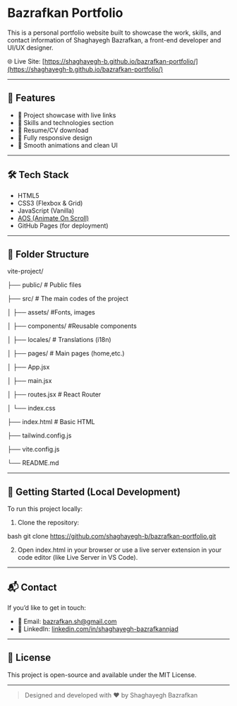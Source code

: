 # Bazrafkan Portfolio

This is a personal portfolio website built to showcase the work, skills, and contact information of Shaghayegh Bazrafkan, a front-end developer and UI/UX designer.

🌐 Live Site: [https://shaghayegh-b.github.io/bazrafkan-portfolio/](https://shaghayegh-b.github.io/bazrafkan-portfolio/)

---

## 🧩 Features

- 💼 Project showcase with live links
- 🧠 Skills and technologies section
- 📝 Resume/CV download
- 📱 Fully responsive design
- 🎨 Smooth animations and clean UI

---

## 🛠️ Tech Stack

- HTML5
- CSS3 (Flexbox & Grid)
- JavaScript (Vanilla)
- [AOS (Animate On Scroll)](https://michalsnik.github.io/aos/)
- GitHub Pages (for deployment)

---

## 📁 Folder Structure

vite-project/

├── public/ # Public files

├── src/ # The main codes of the project

│     ├── assets/ #Fonts, images

│     ├── components/ #Reusable components

│     ├── locales/ # Translations (i18n)

│     ├── pages/ # Main pages (home,etc.)

│     ├── App.jsx

│     ├── main.jsx

│     ├── routes.jsx # React Router

│     └── index.css

├── index.html # Basic HTML

├── tailwind.config.js

├── vite.config.js

└── README.md



---

## 🚀 Getting Started (Local Development)

To run this project locally:

1. Clone the repository:

bash
   git clone https://github.com/shaghayegh-b/bazrafkan-portfolio.git

2. Open index.html in your browser
   or use a live server extension in your code editor (like Live Server in VS Code).

---

## 📬 Contact

If you’d like to get in touch:

- 📧 Email: bazrafkan.sh@gmail.com
- 💼 LinkedIn: [linkedin.com/in/shaghayegh-bazrafkannjad](https://www.linkedin.com/in/shaghayegh-bazrafkannjad-523bb5301)

---

## 📄 License

This project is open-source and available under the MIT License.

---

> Designed and developed with ❤️ by Shaghayegh Bazrafkan

